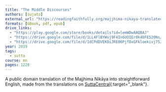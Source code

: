 ```yaml
---
title: "The Middle Discourses"
authors: [sujato]
external_url: "https://readingfaithfully.org/majjhima-nikaya-translated-by-bhikkhu-sujato-free-epub-kindle-pdf/"
formats: [GBook, pdf, epub]
drive_links:
  - "https://play.google.com/store/books/details?id=lemWDwAAQBAJ"
  - "https://drive.google.com/file/d/1LL4FlBYWvj9F4In6UOIEr0k4bFE520Ns/view?usp=drivesdk"
  - "https://drive.google.com/file/d/1dCPdDVEKOiJRE06PjfDxGFkloekivj75/view?usp=drivesdk"
year: 2019
tags:
  - sutta
course: mn
pages: 1228
---
```


A public domain translation of the Majjhima Nikāya into straightforward English, made from the translations on [SuttaCentral](https://suttacentral.net/mn){:target="_blank"}.
